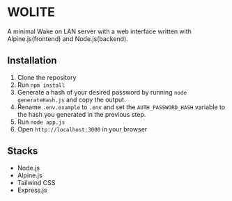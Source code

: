 # WOLITE

A minimal Wake on LAN server with a web interface written with Alpine.js(frontend) and Node.js(backend).

## Installation

1. Clone the repository
2. Run `npm install`
3. Generate a hash of your desired password by running `node generateHash.js` and copy the output.
4. Rename `.env.example` to `.env` and set the `AUTH_PASSWORD_HASH` variable to the hash you generated in the previous step.
5. Run `node app.js`
6. Open `http://localhost:3000` in your browser


## Stacks
- Node.js
- Alpine.js
- Tailwind CSS
- Express.js